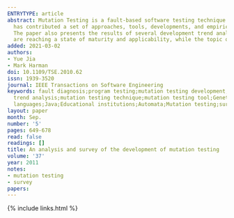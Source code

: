 ```yaml
---
ENTRYTYPE: article
abstract: Mutation Testing is a fault-based software testing technique that has been widely studied for over three decades. The literature on Mutation Testing
  has contributed a set of approaches, tools, developments, and empirical results. This paper provides a comprehensive analysis and survey of Mutation Testing.
  The paper also presents the results of several development trend analyses. These analyses provide evidence that Mutation Testing techniques and tools
  are reaching a state of maturity and applicability, while the topic of Mutation Testing itself is the subject of increasing interest.
added: 2021-03-02
authors:
- Yue Jia
- Mark Harman
doi: 10.1109/TSE.2010.62
issn: 1939-3520
journal: IEEE Transactions on Software Engineering
keywords: fault diagnosis;program testing;mutation testing development;fault-based software testing technique;empirical results;comprehensive analysis;development
  trend analysis;mutation testing technique;mutation testing tool;Genetic mutations;Software testing;Fault detection;History;Books;Programming profession;Computer
  languages;Java;Educational institutions;Automata;Mutation testing;survey.
layout: paper
month: Sep.
number: '5'
pages: 649-678
read: false
readings: []
title: An analysis and survey of the development of mutation testing
volume: '37'
year: 2011
notes:
- mutation testing
- survey
papers:
---
```

{% include links.html %}
